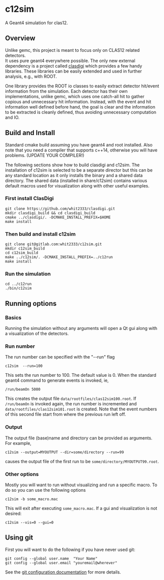 c12sim
======

A Geant4 simulation for clas12.

Overview
--------

Unlike gemc, this project is meant to focus only on CLAS12 related detectors.  
It uses pure geant4 everywhere possible. The only new external dependency is a 
project called [clasdigi](https://github.com/whit2333/clasdigi) which provides 
a few handy libraries.  These libraries can be easily extended and used in 
further analysis, e.g., with ROOT.

One library provides the ROOT io classes to easily extract detector hit/event 
information from the simulation. Each detector has their own implementations, 
unlike gemc, which uses one catch-all hit to gather copious and unnecessary hit 
information. Instead, with the event and hit information well defined before 
hand, the goal is clear and the information to be extracted is cleanly defined, 
thus avoiding unnecessary computation and IO.


Build and Install
-----------------

Standard cmake build assuming you have geant4 and root installed.
Also note that you need a compiler that supports c++14, otherwise you will have 
problems. (UPDATE YOUR COMPILER!)

The following sections show how to build clasdigi and c12sim. The installation 
of c12sim is selected to be a separate director but this can be any standard 
location as it only installs the binary and a shared data directory. The shared 
data (installed in share/c12sim) contains various default macros used for 
visualization along with other useful examples.

### First install ClasDigi

    git clone https://github.com/whit2333/clasdigi.git
    mkdir clasdigi_build && cd clasdigi_build
    cmake ../clasdigi/. -DCMAKE_INSTALL_PREFIX=$HOME
    make install

### Then build and install c12sim

    git clone git@gitlab.com:whit2333/c12sim.git
    mkdir c12sim_build
    cd c12sim_build
    make ../c12sim/. -DCMAKE_INSTALL_PREFIX=../c12run
    make install

### Run the simulation

    cd ../c12run
    ./bin/c12sim

Running options
---------------

### Basics

Running the simulation without any arguments will open a Qt gui along with a 
visualization of the detectors. 

### Run number

The run number can be specified with the "--run" flag

    c12sim  --run=100

This sets the run number to 100. The default value is 0.
When the standard geant4 command to generate events is invoked, ie,

    /run/beamOn 5000

This creates the output file <code>data/rootfiles/clas12sim100.root</code>. If 
<code> /run/beamOn</code> is invoked again, the run number is incremented and 
<code>data/rootfiles/clas12sim101.root</code> is created. Note that the event 
numbers of this second file start from where the previous run left off.

### Output

The output file (base)name and directory can be provided as arguments. For 
example,

    c12sim --output=MYOUTPUT --dir=some/directory --run=99

causes the output file of the first run to be 
<code>some/directory/MYOUTPUT99.root</code>.

### Other options

Mostly you will want to run without visualizing and run a specific macro.
To do so you can use the following options

    c12sim -b some_macro.mac

This will exit after executing <code>some_macro.mac</code>.
If a gui and visualization is not desired:

    c12sim --vis=0 --gui=0


Using git
--------- 

First you will want to do the following if you have never used git:

    git config --global user.name  "Your Name"
    git config --global user.email "youremail@wherever"

See the [git configuration 
documentation](https://git-scm.com/book/en/v2/Customizing-Git-Git-Configuration) 
for more details.


